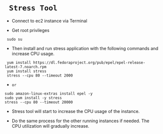 # ` Stress Tool`
- Connect to ec2 instance via Terminal

- Get root privileges
```
 sudo su 
 ```
- Then install and run stress application with the following commands and increase CPU usage.
```
 yum install https://dl.fedoraproject.org/pub/epel/epel-release-latest-7.noarch.rpm
 yum install stress
 stress --cpu 80 --timeout 2000
 ```
- `or`

```
sudo amazon-linux-extras install epel -y
sudo yum install -y stress
stress --cpu 80 --timeout 20000
```
- Stress tool will start to increase the CPU usage of the instance.

- Do the same process for the other running instances if needed. The CPU utilization will gradually increase.
